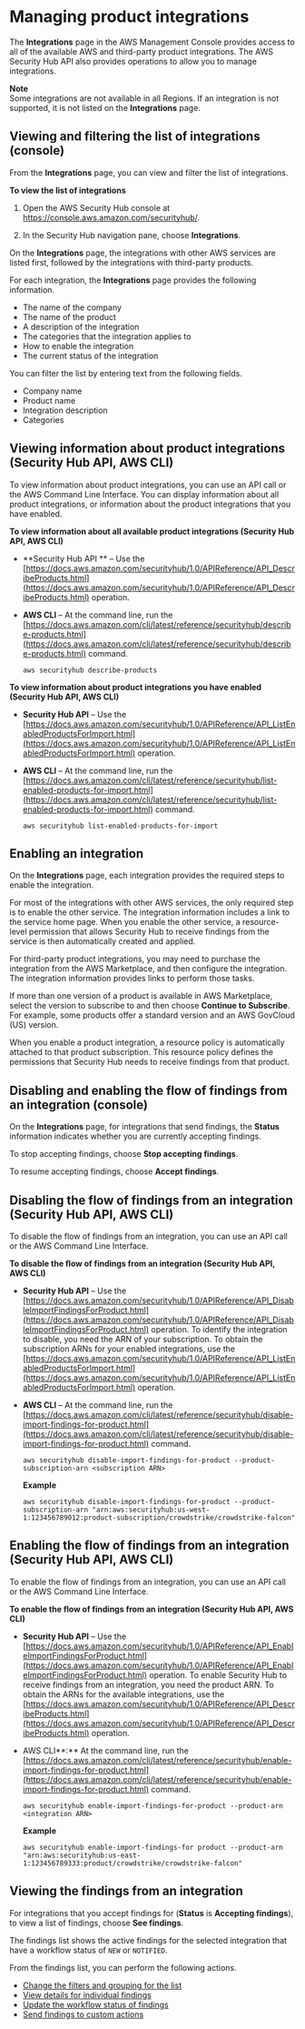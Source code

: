 # Managing product integrations<a name="securityhub-integrations-managing"></a>

The **Integrations** page in the AWS Management Console provides access to all of the available AWS and third\-party product integrations\. The AWS Security Hub API also provides operations to allow you to manage integrations\.

**Note**  
Some integrations are not available in all Regions\. If an integration is not supported, it is not listed on the **Integrations** page\.

## Viewing and filtering the list of integrations \(console\)<a name="securityhub-integrations-view-filter"></a>

From the **Integrations** page, you can view and filter the list of integrations\.

**To view the list of integrations**

1. Open the AWS Security Hub console at [https://console\.aws\.amazon\.com/securityhub/](https://console.aws.amazon.com/securityhub/)\.

1. In the Security Hub navigation pane, choose **Integrations**\.

On the **Integrations** page, the integrations with other AWS services are listed first, followed by the integrations with third\-party products\.

For each integration, the **Integrations** page provides the following information\.
+ The name of the company
+ The name of the product
+ A description of the integration
+ The categories that the integration applies to
+ How to enable the integration
+ The current status of the integration

You can filter the list by entering text from the following fields\.
+ Company name
+ Product name
+ Integration description
+ Categories

## Viewing information about product integrations \(Security Hub API, AWS CLI\)<a name="securityhub-integrations-view-api"></a>

To view information about product integrations, you can use an API call or the AWS Command Line Interface\. You can display information about all product integrations, or information about the product integrations that you have enabled\.

**To view information about all available product integrations \(Security Hub API, AWS CLI\)**
+ **Security Hub API ** – Use the [https://docs.aws.amazon.com/securityhub/1.0/APIReference/API_DescribeProducts.html](https://docs.aws.amazon.com/securityhub/1.0/APIReference/API_DescribeProducts.html) operation\.
+ **AWS CLI** – At the command line, run the [https://docs.aws.amazon.com/cli/latest/reference/securityhub/describe-products.html](https://docs.aws.amazon.com/cli/latest/reference/securityhub/describe-products.html) command\.

  ```
  aws securityhub describe-products
  ```

**To view information about product integrations you have enabled \(Security Hub API, AWS CLI\)**
+ **Security Hub API** – Use the [https://docs.aws.amazon.com/securityhub/1.0/APIReference/API_ListEnabledProductsForImport.html](https://docs.aws.amazon.com/securityhub/1.0/APIReference/API_ListEnabledProductsForImport.html) operation\.
+ **AWS CLI** – At the command line, run the [https://docs.aws.amazon.com/cli/latest/reference/securityhub/list-enabled-products-for-import.html](https://docs.aws.amazon.com/cli/latest/reference/securityhub/list-enabled-products-for-import.html) command\.

  ```
  aws securityhub list-enabled-products-for-import
  ```

## Enabling an integration<a name="securityhub-integration-enable"></a>

On the **Integrations** page, each integration provides the required steps to enable the integration\.

For most of the integrations with other AWS services, the only required step is to enable the other service\. The integration information includes a link to the service home page\. When you enable the other service, a resource\-level permission that allows Security Hub to receive findings from the service is then automatically created and applied\.

For third\-party product integrations, you may need to purchase the integration from the AWS Marketplace, and then configure the integration\. The integration information provides links to perform those tasks\.

If more than one version of a product is available in AWS Marketplace, select the version to subscribe to and then choose **Continue to Subscribe**\. For example, some products offer a standard version and an AWS GovCloud \(US\) version\.

When you enable a product integration, a resource policy is automatically attached to that product subscription\. This resource policy defines the permissions that Security Hub needs to receive findings from that product\.

## Disabling and enabling the flow of findings from an integration \(console\)<a name="securityhub-integration-findings-flow-console"></a>

On the **Integrations** page, for integrations that send findings, the **Status** information indicates whether you are currently accepting findings\.

To stop accepting findings, choose **Stop accepting findings**\.

To resume accepting findings, choose **Accept findings**\.

## Disabling the flow of findings from an integration \(Security Hub API, AWS CLI\)<a name="securityhub-integration-findings-flow-disable-api"></a>

To disable the flow of findings from an integration, you can use an API call or the AWS Command Line Interface\.

**To disable the flow of findings from an integration \(Security Hub API, AWS CLI\)**
+ **Security Hub API** – Use the [https://docs.aws.amazon.com/securityhub/1.0/APIReference/API_DisableImportFindingsForProduct.html](https://docs.aws.amazon.com/securityhub/1.0/APIReference/API_DisableImportFindingsForProduct.html) operation\. To identify the integration to disable, you need the ARN of your subscription\. To obtain the subscription ARNs for your enabled integrations, use the [https://docs.aws.amazon.com/securityhub/1.0/APIReference/API_ListEnabledProductsForImport.html](https://docs.aws.amazon.com/securityhub/1.0/APIReference/API_ListEnabledProductsForImport.html) operation\.
+ **AWS CLI** – At the command line, run the [https://docs.aws.amazon.com/cli/latest/reference/securityhub/disable-import-findings-for-product.html](https://docs.aws.amazon.com/cli/latest/reference/securityhub/disable-import-findings-for-product.html) command\.

  ```
  aws securityhub disable-import-findings-for-product --product-subscription-arn <subscription ARN>
  ```

  **Example**

  ```
  aws securityhub disable-import-findings-for-product --product-subscription-arn "arn:aws:securityhub:us-west-1:123456789012:product-subscription/crowdstrike/crowdstrike-falcon"
  ```

## Enabling the flow of findings from an integration \(Security Hub API, AWS CLI\)<a name="securityhub-integration-findings-flow-enable-api"></a>

To enable the flow of findings from an integration, you can use an API call or the AWS Command Line Interface\.

**To enable the flow of findings from an integration \(Security Hub API, AWS CLI\)**
+ **Security Hub API** – Use the [https://docs.aws.amazon.com/securityhub/1.0/APIReference/API_EnableImportFindingsForProduct.html](https://docs.aws.amazon.com/securityhub/1.0/APIReference/API_EnableImportFindingsForProduct.html) operation\. To enable Security Hub to receive findings from an integration, you need the product ARN\. To obtain the ARNs for the available integrations, use the [https://docs.aws.amazon.com/securityhub/1.0/APIReference/API_DescribeProducts.html](https://docs.aws.amazon.com/securityhub/1.0/APIReference/API_DescribeProducts.html) operation\.
+ AWS CLI**:** At the command line, run the [https://docs.aws.amazon.com/cli/latest/reference/securityhub/enable-import-findings-for-product.html](https://docs.aws.amazon.com/cli/latest/reference/securityhub/enable-import-findings-for-product.html) command\.

  ```
  aws securityhub enable-import-findings-for-product --product-arn <integration ARN>
  ```

  **Example**

  ```
  aws securityhub enable-import-findings-for product --product-arn "arn:aws:securityhub:us-east-1:123456789333:product/crowdstrike/crowdstrike-falcon"
  ```

## Viewing the findings from an integration<a name="securityhub-integration-view-findings"></a>

For integrations that you accept findings for \(**Status** is **Accepting findings**\), to view a list of findings, choose **See findings**\.

The findings list shows the active findings for the selected integration that have a workflow status of `NEW` or `NOTIFIED`\.

From the findings list, you can perform the following actions\.
+ [Change the filters and grouping for the list](findings-filtering-grouping.md)
+ [View details for individual findings](finding-view-details.md)
+ [Update the workflow status of findings](finding-workflow-status.md)
+ [Send findings to custom actions](finding-send-to-custom-action.md)